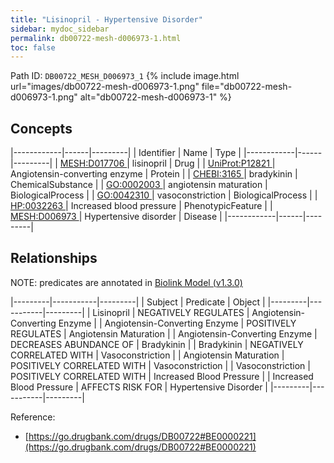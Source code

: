 ```yaml
---
title: "Lisinopril - Hypertensive Disorder"
sidebar: mydoc_sidebar
permalink: db00722-mesh-d006973-1.html
toc: false 
---
```



Path ID: `DB00722_MESH_D006973_1`
{% include image.html url="images/db00722-mesh-d006973-1.png" file="db00722-mesh-d006973-1.png" alt="db00722-mesh-d006973-1" %}

## Concepts

|------------|------|---------|
| Identifier | Name | Type    |
|------------|------|---------|
| <a href="https://identifiers.org/MESH:D017706">MESH:D017706 </a> | lisinopril | Drug |
| <a href="https://identifiers.org/UniProt:P12821">UniProt:P12821 </a> | Angiotensin-converting enzyme | Protein |
| <a href="https://identifiers.org/CHEBI:3165">CHEBI:3165 </a> | bradykinin | ChemicalSubstance |
| <a href="https://identifiers.org/GO:0002003">GO:0002003 </a> | angiotensin maturation | BiologicalProcess |
| <a href="https://identifiers.org/GO:0042310">GO:0042310 </a> | vasoconstriction | BiologicalProcess |
| <a href="https://identifiers.org/HP:0032263">HP:0032263 </a> | Increased blood pressure | PhenotypicFeature |
| <a href="https://identifiers.org/MESH:D006973">MESH:D006973 </a> | Hypertensive disorder | Disease |
|------------|------|---------|

## Relationships


NOTE: predicates are annotated in <a href="https://github.com/biolink/biolink-model/releases/tag/v1.3.0">Biolink Model (v1.3.0)</a>

|---------|-----------|---------|
| Subject | Predicate | Object  |
|---------|-----------|---------|
| Lisinopril | NEGATIVELY REGULATES | Angiotensin-Converting Enzyme |
| Angiotensin-Converting Enzyme | POSITIVELY REGULATES | Angiotensin Maturation |
| Angiotensin-Converting Enzyme | DECREASES ABUNDANCE OF | Bradykinin |
| Bradykinin | NEGATIVELY CORRELATED WITH | Vasoconstriction |
| Angiotensin Maturation | POSITIVELY CORRELATED WITH | Vasoconstriction |
| Vasoconstriction | POSITIVELY CORRELATED WITH | Increased Blood Pressure |
| Increased Blood Pressure | AFFECTS RISK FOR | Hypertensive Disorder |
|---------|-----------|---------|

Reference: 
  - [https://go.drugbank.com/drugs/DB00722#BE0000221](https://go.drugbank.com/drugs/DB00722#BE0000221)
